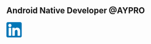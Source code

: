 ## Android Native Developer @AYPRO

[<img src='linkedin.png' alt='linkedin' height='40'>](https://www.linkedin.com/in/tuna-%C3%BCnsal-183679167)
